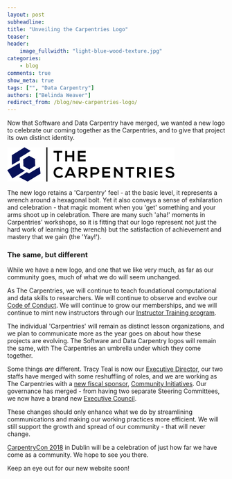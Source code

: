 ```yaml
---
layout: post
subheadline:
title: "Unveiling the Carpentries Logo"
teaser:
header:
    image_fullwidth: "light-blue-wood-texture.jpg"
categories:
    - blog
comments: true
show_meta: true
tags: ["", "Data Carpentry"]
authors: ["Belinda Weaver"]
redirect_from: /blog/new-carpentries-logo/
---
```


Now that Software and Data Carpentry have merged, we wanted a new logo to celebrate our coming together as the Carpentries, 
and to give that project its own distinct identity.


![So ... here is our new logo!](/images/TheCarpentries.png)

The new logo retains a 'Carpentry' feel - at the basic level, it represents a wrench around a hexagonal bolt. 
Yet it also conveys a sense of exhilaration and celebration - that magic moment when you 'get' something and your arms 
shoot up in celebration. There are many such 'aha!' moments in Carpentries' workshops, so it is fitting that our logo 
represent not just the hard work of learning (the wrench) but the satisfaction of achievement and mastery that 
we gain (the 'Yay!').

### The same, but different 

While we have a new logo, and one that we like very much, as far as our community goes, much of what we do will seem unchanged. 

As The Carpentries, we will continue to teach foundational computational and data skills to researchers. 
We will continue to observe and evolve our [Code of Conduct](https://software-carpentry.org/conduct/). 
We will continue to grow our memberships, 
and we will continue to mint new instructors through our [Instructor Training program](http://carpentries.github.io/instructor-training/). 

The individual 'Carpentries' will remain as distinct lesson organizations, and we plan to communicate more as the year 
goes on about how these projects are evolving. The Software and Data Carpentry logos will remain the same, 
with The Carpentries an umbrella under which they come together.

Some things *are* different. Tracy Teal is now our [Executive Director](http://www.datacarpentry.org/blog/exec-dir-message/), our two staffs have merged with some reshuffling 
of roles, and we are working as The Carpentries 
with a [new fiscal sponsor](https://software-carpentry.org/blog/2018/01/fiscal-sponsor-transition.html), 
[Community Initiatives](https://software-carpentry.org/blog/2018/01/fiscal-sponsor-transition.html). Our governance has 
merged - from having two separate Steering Committees, we now have a brand new [Executive Council](http://www.datacarpentry.org/blog/exec-council-announce/). 

These changes should only enhance what we do by streamlining communications and making our working practices more 
efficient. We will still support the growth and spread of our community - that will never change. 

[CarpentryCon 2018](http://www.carpentrycon.org/) in Dublin will be a celebration of just how far we have come as a 
community. We hope to see you there. 

Keep an eye out for our new website soon!
